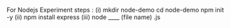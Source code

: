 For Nodejs Experiment steps : 
(i) mkdir node-demo
    cd node-demo
    npm init -y
(ii) npm install express
(iii) node ____ (file name) .js
